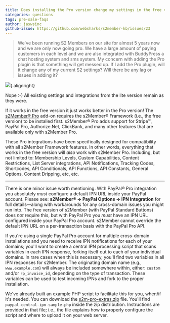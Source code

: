```yaml
---
title: Does installing the Pro version change my settings in the free version?
categories: questions
tags: pre-sale-faqs
author: jaswsinc
github-issue: https://github.com/websharks/s2member-kb/issues/23
---
```


> We've been running S2 Members on our site for almost 5 years now and we are only now going pro. We have a large amount of paying customers in each level and we are also integrated with BuddyPress a chat hosting system and sms system. My concern with adding the Pro plugin is that something will get messed up. If I add the Pro plugin, will it change any of my current S2 settings? Will there be any lag or issues in adding it?


![](http://cdn.websharks-inc.com/s2member/uploads/logo-s2-icon-128.png){.alignright}

Nope :-) All existing settings and integrations from the lite version remain as they were.

If it works in the free version it just works better in the Pro version! The [s2Member® Pro](http://www.s2member.com/pro/) add-on requires the s2Member® Framework (i.e., the free version) to be installed first. s2Member® Pro adds support for Stripe™, PayPal Pro, Authorize.Net, ClickBank, and many other features that are available only with s2Member Pro.

These Pro integrations have been specifically designed for compatibility with all s2Member Framework features. In other words, everything that works in the free version will _also_ work with s2Member Pro. Including, but not limited to: Membership Levels, Custom Capabilities, Content Restrictions, List Server integrations, API Notifications, Tracking Codes, Shortcodes, API Conditionals, API Functions, API Constants, General Options, Content Dripping, etc, etc.

---

There is one minor issue worth mentioning. With PayPal® Pro integration you absolutely _must_ configure a default IPN URL inside your PayPal account. Please see: **s2Member® → PayPal Options → IPN Integration** for full details—along with workarounds for any cross-domain issues you might run into. The free version of s2Member (with PayPal Standard Buttons) does _not_ require this, but with PayPal Pro you _must_ have an IPN URL configured inside your PayPal Pro account. s2Member cannot override the default IPN URL on a per-transaction basis with the PayPal Pro API.

If you're using a single PayPal Pro account for multiple cross-domain installations and you need to receive IPN notifications for each of your domains; you'll want to create a central IPN processing script that scans variables in each IPN response, forking itself out to each of your individual domains. In rare cases when this is necessary, you'll find two variables in all IPN responses for s2Member. The originating domain name (e.g., `www.example.com`) will always be included somewhere within, either: `custom` and/or `rp_invoice_id`, depending on the type of transaction. These variables can be used to test incoming IPNs and fork to the proper installation.

We've already built an example PHP script to facilitate this for you, when/if it's needed. You can download the [s2m-pro-extras.zip](http://www.s2member.com/r/s2m-pro-extras-zip/) file. You'll find `paypal-central-ipn-sample.php` inside the zip distribution. Instructions are provided in that file; i.e., the file explains how to properly configure the script and where to upload it on your web server.

